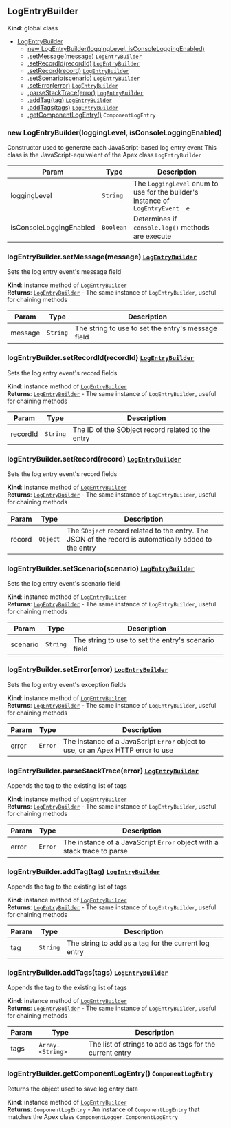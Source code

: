 <a name="LogEntryBuilder"></a>

## LogEntryBuilder

**Kind**: global class

-   [LogEntryBuilder](#LogEntryBuilder)
    -   [new LogEntryBuilder(loggingLevel, isConsoleLoggingEnabled)](#new_LogEntryBuilder_new)
    -   [.setMessage(message)](#LogEntryBuilder+setMessage) [<code>LogEntryBuilder</code>](#LogEntryBuilder)
    -   [.setRecordId(recordId)](#LogEntryBuilder+setRecordId) [<code>LogEntryBuilder</code>](#LogEntryBuilder)
    -   [.setRecord(record)](#LogEntryBuilder+setRecord) [<code>LogEntryBuilder</code>](#LogEntryBuilder)
    -   [.setScenario(scenario)](#LogEntryBuilder+setScenario) [<code>LogEntryBuilder</code>](#LogEntryBuilder)
    -   [.setError(error)](#LogEntryBuilder+setError) [<code>LogEntryBuilder</code>](#LogEntryBuilder)
    -   [.parseStackTrace(error)](#LogEntryBuilder+parseStackTrace) [<code>LogEntryBuilder</code>](#LogEntryBuilder)
    -   [.addTag(tag)](#LogEntryBuilder+addTag) [<code>LogEntryBuilder</code>](#LogEntryBuilder)
    -   [.addTags(tags)](#LogEntryBuilder+addTags) [<code>LogEntryBuilder</code>](#LogEntryBuilder)
    -   [.getComponentLogEntry()](#LogEntryBuilder+getComponentLogEntry) <code>ComponentLogEntry</code>

<a name="new_LogEntryBuilder_new"></a>

### new LogEntryBuilder(loggingLevel, isConsoleLoggingEnabled)

Constructor used to generate each JavaScript-based log entry event
This class is the JavaScript-equivalent of the Apex class `LogEntryBuilder`

| Param                   | Type                 | Description                                                                     |
| ----------------------- | -------------------- | ------------------------------------------------------------------------------- |
| loggingLevel            | <code>String</code>  | The `LoggingLevel` enum to use for the builder's instance of `LogEntryEvent__e` |
| isConsoleLoggingEnabled | <code>Boolean</code> | Determines if `console.log()` methods are execute                               |

<a name="LogEntryBuilder+setMessage"></a>

### logEntryBuilder.setMessage(message) [<code>LogEntryBuilder</code>](#LogEntryBuilder)

Sets the log entry event's message field

**Kind**: instance method of [<code>LogEntryBuilder</code>](#LogEntryBuilder)  
**Returns**: [<code>LogEntryBuilder</code>](#LogEntryBuilder) - The same instance of `LogEntryBuilder`, useful for chaining methods

| Param   | Type                | Description                                        |
| ------- | ------------------- | -------------------------------------------------- |
| message | <code>String</code> | The string to use to set the entry's message field |

<a name="LogEntryBuilder+setRecordId"></a>

### logEntryBuilder.setRecordId(recordId) [<code>LogEntryBuilder</code>](#LogEntryBuilder)

Sets the log entry event's record fields

**Kind**: instance method of [<code>LogEntryBuilder</code>](#LogEntryBuilder)  
**Returns**: [<code>LogEntryBuilder</code>](#LogEntryBuilder) - The same instance of `LogEntryBuilder`, useful for chaining methods

| Param    | Type                | Description                                       |
| -------- | ------------------- | ------------------------------------------------- |
| recordId | <code>String</code> | The ID of the SObject record related to the entry |

<a name="LogEntryBuilder+setRecord"></a>

### logEntryBuilder.setRecord(record) [<code>LogEntryBuilder</code>](#LogEntryBuilder)

Sets the log entry event's record fields

**Kind**: instance method of [<code>LogEntryBuilder</code>](#LogEntryBuilder)  
**Returns**: [<code>LogEntryBuilder</code>](#LogEntryBuilder) - The same instance of `LogEntryBuilder`, useful for chaining methods

| Param  | Type                | Description                                                                                           |
| ------ | ------------------- | ----------------------------------------------------------------------------------------------------- |
| record | <code>Object</code> | The `SObject` record related to the entry. The JSON of the record is automatically added to the entry |

<a name="LogEntryBuilder+setScenario"></a>

### logEntryBuilder.setScenario(scenario) [<code>LogEntryBuilder</code>](#LogEntryBuilder)

Sets the log entry event's scenario field

**Kind**: instance method of [<code>LogEntryBuilder</code>](#LogEntryBuilder)  
**Returns**: [<code>LogEntryBuilder</code>](#LogEntryBuilder) - The same instance of `LogEntryBuilder`, useful for chaining methods

| Param    | Type                | Description                                         |
| -------- | ------------------- | --------------------------------------------------- |
| scenario | <code>String</code> | The string to use to set the entry's scenario field |

<a name="LogEntryBuilder+setError"></a>

### logEntryBuilder.setError(error) [<code>LogEntryBuilder</code>](#LogEntryBuilder)

Sets the log entry event's exception fields

**Kind**: instance method of [<code>LogEntryBuilder</code>](#LogEntryBuilder)  
**Returns**: [<code>LogEntryBuilder</code>](#LogEntryBuilder) - The same instance of `LogEntryBuilder`, useful for chaining methods

| Param | Type               | Description                                                                      |
| ----- | ------------------ | -------------------------------------------------------------------------------- |
| error | <code>Error</code> | The instance of a JavaScript `Error` object to use, or an Apex HTTP error to use |

<a name="LogEntryBuilder+parseStackTrace"></a>

### logEntryBuilder.parseStackTrace(error) [<code>LogEntryBuilder</code>](#LogEntryBuilder)

Appends the tag to the existing list of tags

**Kind**: instance method of [<code>LogEntryBuilder</code>](#LogEntryBuilder)  
**Returns**: [<code>LogEntryBuilder</code>](#LogEntryBuilder) - The same instance of `LogEntryBuilder`, useful for chaining methods

| Param | Type               | Description                                                             |
| ----- | ------------------ | ----------------------------------------------------------------------- |
| error | <code>Error</code> | The instance of a JavaScript `Error` object with a stack trace to parse |

<a name="LogEntryBuilder+addTag"></a>

### logEntryBuilder.addTag(tag) [<code>LogEntryBuilder</code>](#LogEntryBuilder)

Appends the tag to the existing list of tags

**Kind**: instance method of [<code>LogEntryBuilder</code>](#LogEntryBuilder)  
**Returns**: [<code>LogEntryBuilder</code>](#LogEntryBuilder) - The same instance of `LogEntryBuilder`, useful for chaining methods

| Param | Type                | Description                                          |
| ----- | ------------------- | ---------------------------------------------------- |
| tag   | <code>String</code> | The string to add as a tag for the current log entry |

<a name="LogEntryBuilder+addTags"></a>

### logEntryBuilder.addTags(tags) [<code>LogEntryBuilder</code>](#LogEntryBuilder)

Appends the tag to the existing list of tags

**Kind**: instance method of [<code>LogEntryBuilder</code>](#LogEntryBuilder)  
**Returns**: [<code>LogEntryBuilder</code>](#LogEntryBuilder) - The same instance of `LogEntryBuilder`, useful for chaining methods

| Param | Type                              | Description                                              |
| ----- | --------------------------------- | -------------------------------------------------------- |
| tags  | <code>Array.&lt;String&gt;</code> | The list of strings to add as tags for the current entry |

<a name="LogEntryBuilder+getComponentLogEntry"></a>

### logEntryBuilder.getComponentLogEntry() <code>ComponentLogEntry</code>

Returns the object used to save log entry data

**Kind**: instance method of [<code>LogEntryBuilder</code>](#LogEntryBuilder)  
**Returns**: <code>ComponentLogEntry</code> - An instance of `ComponentLogEntry` that matches the Apex class `ComponentLogger.ComponentLogEntry`
